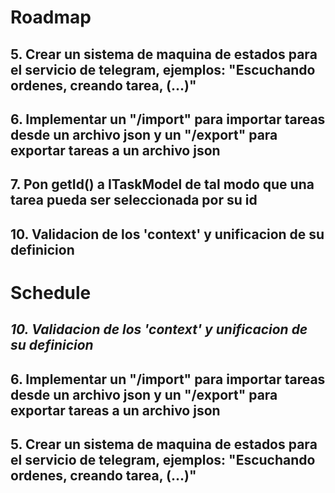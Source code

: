 # Roadmap
## 5. Crear un sistema de maquina de estados para el servicio de telegram, ejemplos: "Escuchando ordenes, creando tarea, (...)"
## 6. Implementar un "/import" para importar tareas desde un archivo json y un "/export" para exportar tareas a un archivo json
## 7. Pon getId() a ITaskModel de tal modo que una tarea pueda ser seleccionada por su id
## 10. Validacion de los 'context' y unificacion de su definicion

# Schedule
## *10. Validacion de los 'context' y unificacion de su definicion*
## 6. Implementar un "/import" para importar tareas desde un archivo json y un "/export" para exportar tareas a un archivo json
## 5. Crear un sistema de maquina de estados para el servicio de telegram, ejemplos: "Escuchando ordenes, creando tarea, (...)"

